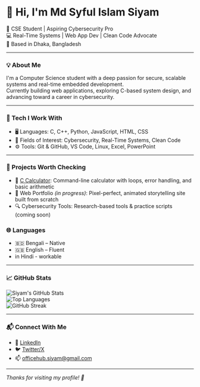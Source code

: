 # 👋 Hi, I'm Md Syful Islam Siyam

🚀 CSE Student | Aspiring Cybersecurity Pro  
💻 Real-Time Systems | Web App Dev | Clean Code Advocate  
📍 Based in Dhaka, Bangladesh

---

### 💡 About Me

I'm a Computer Science student with a deep passion for secure, scalable systems and real-time embedded development.  
Currently building web applications, exploring C-based system design, and advancing toward a career in cybersecurity.

---

### 🧠 Tech I Work With

- 🖥️ Languages: C, C++, Python, JavaScript, HTML, CSS
- 🔐 Fields of Interest: Cybersecurity, Real-Time Systems, Clean Code
- ⚙️ Tools: Git & GitHub, VS Code, Linux, Excel, PowerPoint

---

### 🔧 Projects Worth Checking

- 🎯 [C Calculator](https://github.com/siaym/calculator-in-c): Command-line calculator with loops, error handling, and basic arithmetic
- 🧪 Web Portfolio *(in progress)*: Pixel-perfect, animated storytelling site built from scratch
- 🔍 Cybersecurity Tools: Research-based tools & practice scripts (coming soon)



### 🌐 Languages

- 🇧🇩 Bengali – Native  
- 🇬🇧 English – Fluent
- in Hindi - workable 


---

### 📈 GitHub Stats

![Siyam's GitHub Stats](https://github-readme-stats.vercel.app/api?username=siaym&show_icons=true&theme=radical)  
![Top Languages](https://github-readme-stats.vercel.app/api/top-langs/?username=siaym&layout=compact&theme=radical)  
![GitHub Streak](https://github-readme-streak-stats.herokuapp.com/?user=siaym&theme=radical)

---

### 📬 Connect With Me

- 💼 [LinkedIn](https://linkedin.com/in/siyam-itprofessional)
- 🐦 [Twitter/X](https://twitter.com/siyamx360)
- 📫 [officehub.siyam@gmail.com](mailto:officehub.siyam@gmail.com)

---

_Thanks for visiting my profile! 💙_
